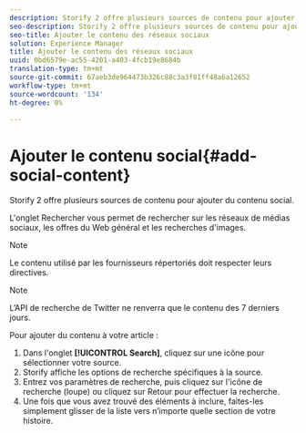 ```yaml
---
description: Storify 2 offre plusieurs sources de contenu pour ajouter du contenu social.
seo-description: Storify 2 offre plusieurs sources de contenu pour ajouter du contenu social.
seo-title: Ajouter le contenu des réseaux sociaux
solution: Experience Manager
title: Ajouter le contenu des réseaux sociaux
uuid: 0bd6579e-ac55-4201-a403-4fcb19e8684b
translation-type: tm+mt
source-git-commit: 67aeb3de964473b326c88c3a3f81ff48a6a12652
workflow-type: tm+mt
source-wordcount: '134'
ht-degree: 0%

---
```



# Ajouter le contenu social{#add-social-content}

Storify 2 offre plusieurs sources de contenu pour ajouter du contenu social.

L&#39;onglet Rechercher vous permet de rechercher sur les réseaux de médias sociaux, les offres du Web général et les recherches d&#39;images.

>[!NOTE]
>
>Le contenu utilisé par les fournisseurs répertoriés doit respecter leurs directives.

>[!NOTE]
>
>L’API de recherche de Twitter ne renverra que le contenu des 7 derniers jours.

Pour ajouter du contenu à votre article :

1. Dans l&#39;onglet **[!UICONTROL Search]**, cliquez sur une icône pour sélectionner votre source.
1. Storify affiche les options de recherche spécifiques à la source.
1. Entrez vos paramètres de recherche, puis cliquez sur l&#39;icône de recherche (loupe) ou cliquez sur Retour pour effectuer la recherche.
1. Une fois que vous avez trouvé des éléments à inclure, faites-les simplement glisser de la liste vers n’importe quelle section de votre histoire.
